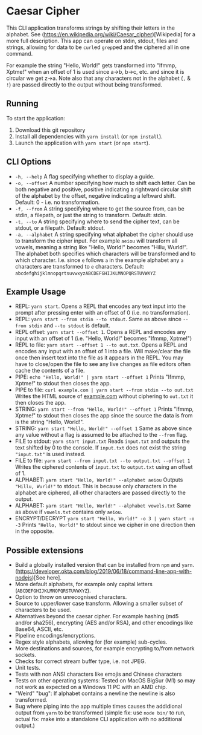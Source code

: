 # Caesar Cipher

This CLI application transforms strings by shifting their letters in the alphabet. See (https://en.wikipedia.org/wiki/Caesar_cipher)[Wikipedia] for a more full description. This app can operate on stdin, stdout, files and strings, allowing for data to be `curl`ed `grep`ped and the ciphered all in one command.

For example the string "Hello, World!" gets transformed into "Ifmmp, Xptme!" when an offset of 1 is used since a->b, b->c, etc. and since it is circular we get z->a. Note also that any characters not in the alphabet (`,` & `!`) are passed directly to the output without being transformed.

## Running

To start the application:

1. Download this git repository
1. Install all dependencies with `yarn install` (or `npm install`).
1. Launch the application with `yarn start` (or `npm start`).

## CLI Options

- `-h, --help` A flag specifying whether to display a guide.
- `-o, --offset` A number specifying how much to shift each letter. Can be both negative and positive, positive indicating a rightward circular shift of the alphabet by the offset, negative indicating a leftward shift. Default: 0 - i.e. no transformation.
- `-f, --from` A string specifying where to get the source from, can be stdin, a filepath, or just the string to transform. Default: stdin.
- `-t, --to` A string specifying where to send the cipher text, can be stdout, or a filepath. Default: stdout.
- `-a, --alphabet` A string specifying what alphabet the cipher should use to transform the cipher input. For example `aeiou` will transform all vowels, meaning a string like "Hello, World!" becomes "Hillu, Wurld!". The alphabet both specifies which characters will be transformed and to which character. I.e. since `e` follows `a` in the example alphabet any `a` characters are transformed to `e` characters. Default: `abcdefghijklmnopqrtsuvwxyzABCDEFGHIJKLMNOPQRSTUVWXYZ`

## Example Usage

- REPL: `yarn start`. Opens a REPL that encodes any text input into the prompt after pressing enter with an offset of 0 (i.e. no transformation).
- REPL: `yarn start --from stdin --to stdout`. Same as above since `--from stdin` and `--to stdout` is default.
- REPL offset: `yarn start --offset 1`. Opens a REPL and encodes any input with an offset of 1 (i.e. "Hello, World!" becomes "Ifmmp, Xptme!")
- REPL to file: `yarn start --offset 1 --to out.txt`. Opens a REPL and encodes any input with an offset of 1 into a file. Will make/clear the file once then insert text into the file as it appears in the REPL. You may have to close/open the file to see any live changes as file editors often cache the contents of a file.
- PIPE: `echo "Hello, World!" | yarn start --offset 1` Prints "Ifmmp, Xptme!" to stdout then closes the app.
- PIPE to file: `curl example.com | yarn start --from stdin --to out.txt` Writes the HTML source of [example.com](https://example.com) without ciphering to `out.txt` it then closes the app.
- STRING: `yarn start --from "Hello, World!" --offset 1` Prints "Ifmmp, Xptme!" to stdout then closes the app since the source the data is from is the string "Hello, World!".
- STRING: `yarn start "Hello, World!" --offset 1` Same as above since any value without a flag is assumed to be attached to the `--from` flag.
- FILE to stdout: `yarn start input.txt` Reads `input.txt` and outputs the text shifted by 0 to the console. If `input.txt` does not exist the string `"input.txt"` is used instead.
- FILE to file: `yarn start --from input.txt --to output.txt --offset 1` Writes the ciphered contents of `input.txt` to `output.txt` using an offset of 1.
- ALPHABET: `yarn start "Hello, World!" --alphabet aeiou` Outputs `"Hillu, Wurld!"` to stdout. This is because only characters in the alphabet are ciphered, all other characters are passed directly to the output.
- ALPHABET: `yarn start "Hello, World!" --alphabet vowels.txt` Same as above if `vowels.txt` contains only `aeiou`.
- ENCRYPT/DECRYPT `yarn start "Hello, World!" -o 3 | yarn start -o -3` Prints `"Hello, World!"` to stdout since we cipher in one direction then in the opposite.

## Possible extensions

- Build a globally installed version that can be installed from `npm` and `yarn`. (https://developer.okta.com/blog/2019/06/18/command-line-app-with-nodejs)[See here].
- More default alphabets, for example only capital letters (`ABCDEFGHIJKLMNOPQRSTUVWXYZ`).
- Option to throw on unrecognised characters.
- Source to upper/lower case transform. Allowing a smaller subset of characters to be used.
- Alternatives beyond the caesar cipher. For example hashing (md5 and/or sha256), encrypting (AES and/or RSA), and other encodings like Base64, ASCII, etc.
- Pipeline encodings/encryptions.
- Regex style alphabets, allowing for (for example) sub-cycles.
- More destinations and sources, for example encrypting to/from network sockets.
- Checks for correct stream buffer type, i.e. not JPEG.
- Unit tests.
- Tests with non ANSI characters like emojis and Chinese characters
- Tests on other operating systems: Tested on MacOS BigSur (M1) so may not work as expected on a Windows 11 PC with an AMD chip.
- "Weird" "bug": If alphabet contains a newline the newline is also transformed.
- Bug where piping into the app multiple times causes the addidional output from `yarn` to be transformed (simple fix: use `node bin/` to run, actual fix: make into a standalone CLI application with no additional output.)
